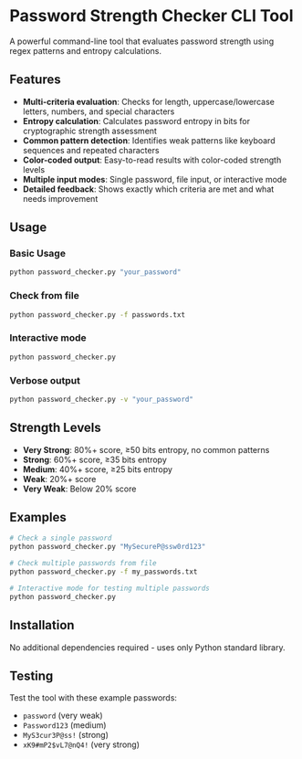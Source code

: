 # Password Strength Checker CLI Tool

A powerful command-line tool that evaluates password strength using regex patterns and entropy calculations.

## Features

- **Multi-criteria evaluation**: Checks for length, uppercase/lowercase letters, numbers, and special characters
- **Entropy calculation**: Calculates password entropy in bits for cryptographic strength assessment
- **Common pattern detection**: Identifies weak patterns like keyboard sequences and repeated characters
- **Color-coded output**: Easy-to-read results with color-coded strength levels
- **Multiple input modes**: Single password, file input, or interactive mode
- **Detailed feedback**: Shows exactly which criteria are met and what needs improvement

## Usage

### Basic Usage
```bash
python password_checker.py "your_password"
```

### Check from file
```bash
python password_checker.py -f passwords.txt
```

### Interactive mode
```bash
python password_checker.py
```

### Verbose output
```bash
python password_checker.py -v "your_password"
```

## Strength Levels

- **Very Strong**: 80%+ score, ≥50 bits entropy, no common patterns
- **Strong**: 60%+ score, ≥35 bits entropy
- **Medium**: 40%+ score, ≥25 bits entropy
- **Weak**: 20%+ score
- **Very Weak**: Below 20% score

## Examples

```bash
# Check a single password
python password_checker.py "MySecureP@ssw0rd123"

# Check multiple passwords from file
python password_checker.py -f my_passwords.txt

# Interactive mode for testing multiple passwords
python password_checker.py
```

## Installation

No additional dependencies required - uses only Python standard library.

## Testing

Test the tool with these example passwords:
- `password` (very weak)
- `Password123` (medium)
- `MyS3cur3P@ss!` (strong)
- `xK9#mP2$vL7@nQ4!` (very strong)
